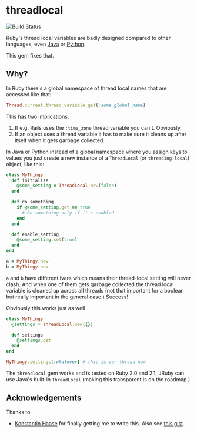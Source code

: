 # threadlocal

[![Build Status](https://travis-ci.org/MSch/threadlocal.png?branch=master)](https://travis-ci.org/MSch/threadlocal)

Ruby's thread local variables are badly designed compared to other languages, even [Java](http://docs.oracle.com/javase/7/docs/api/java/lang/ThreadLocal.html) or [Python](http://docs.python.org/2/library/threading.html#threading.local).

This gem fixes that.

## Why?

In Ruby there's a global namespace of thread local names that are accessed like that:

```ruby
Thread.current.thread_variable_get(:some_global_name)
```

This has two implications:

1. If e.g. Rails uses the `:time_zone` thread variable you can't. Obviously.
2. If an object uses a thread variable it has to make sure it cleans up after itself when it gets garbage collected.

In Java or Python instead of a global namespace where you assign keys to values you just create a new instance of a 
`ThreadLocal` (or `threading.local`) object, like this:

```ruby
class MyThingy
  def initialize
    @some_setting = ThreadLocal.new(false)
  end

  def do_something
    if @some_setting.get == true
      # Do something only if it's enabled
    end
  end

  def enable_setting
    @some_setting.set(true)
  end
end

a = MyThingy.new
b = MyThingy.new
```

`a` and `b` have different ivars which means their thread-local setting will never clash. And when one of them gets
garbage collected the thread local variable is cleaned up across all threads (not that important for a boolean but really
important in the general case.) Success!

Obviously this works just as well
```ruby
class MyThingy
  @settings = ThreadLocal.new({})

  def settings
    @settings.get
  end
end

MyThingy.settings[:whatever] # this is per thread now
```

The `threadlocal` gem works and is tested on Ruby 2.0 and 2.1, JRuby can use Java's built-in `ThreadLocal` (making this
transparent is on the roadmap.)

Acknowledgements
----------------

Thanks to

* [Konstantin Haase](http://twitter.com/konstantinhaase) for finally getting me to write this. Also see [this gist](https://gist.github.com/rkh/e24edafd8747e7b91b7a).
